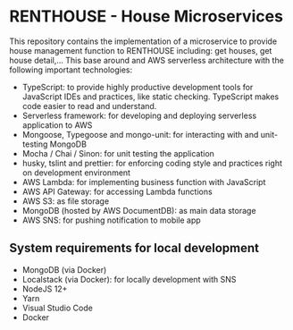 # RENTHOUSE - House Microservices

This repository contains the implementation of a microservice to provide house management function to RENTHOUSE including: get houses, get house detail,... This base around and AWS serverless architecture with the following important technologies:

* TypeScript: to provide highly productive development tools for JavaScript IDEs and practices, like static checking. TypeScript makes code easier to read and understand.
* Serverless framework: for developing and deploying serverless application to AWS
* Mongoose, Typegoose and mongo-unit: for interacting with and unit-testing MongoDB
* Mocha / Chai / Sinon: for unit testing the application
* husky, tslint and prettier: for enforcing coding style and practices right on development environment
* AWS Lambda: for implementing business function with JavaScript
* AWS API Gateway: for accessing Lambda functions
* AWS S3: as file storage
* MongoDB (hosted by AWS DocumentDB): as main data storage
* AWS SNS: for pushing notification to mobile app 

## System requirements for local development

* MongoDB (via Docker)
* Localstack (via Docker): for locally development with SNS
* NodeJS 12+
* Yarn
* Visual Studio Code
* Docker
